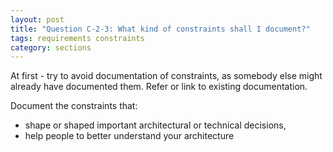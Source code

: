 ```yaml
---
layout: post
title: "Question C-2-3: What kind of constraints shall I document?"
tags: requirements constraints
category: sections
---
```



At first - try to avoid documentation of constraints, as somebody else might
already have documented them. Refer or link to existing documentation.

Document the constraints that:

* shape or shaped important architectural or technical decisions,
* help people to better understand your architecture
